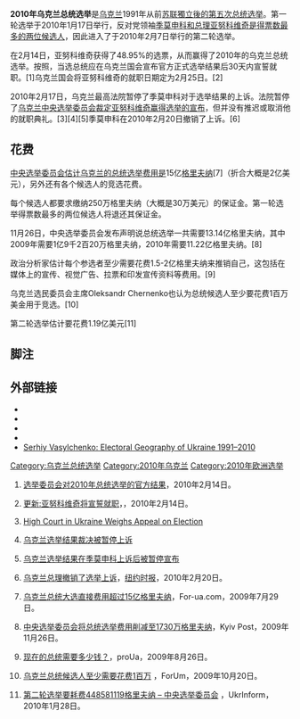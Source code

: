 **2010年乌克兰总统选举**是[乌克兰](../Page/乌克兰.md "wikilink")1991年从前[苏联獨立後的第五次总统选举](../Page/苏联.md "wikilink")。第一轮选举于2010年1月17日举行，反对党领袖[季莫申科和总理](../Page/尤莉娅·弗拉基米罗芙娜·季莫申科.md "wikilink")[亚努科维奇是得票数最多的两位候选人](../Page/维克多·费奥多罗维奇·亚努科维奇.md "wikilink")，因此进入了于2010年2月7日举行的第二轮选举。

在2月14日，亚努科维奇获得了48.95%的选票，从而赢得了2010年的乌克兰总统选举。按照，当选总统应在乌克兰国会宣布官方正式选举结果后30天内宣誓就职。\[1\]乌克兰国会将亚努科维奇的就职日期定为2月25日。\[2\]

2010年2月17日，乌克兰最高法院暂停了季莫申科对于选举结果的上诉。法院暂停了[乌克兰中央选举委员会裁定亚努科维奇赢得选举的宣布](../Page/乌克兰中央选举委员会.md "wikilink")，但并没有推迟或取消他的就职典礼。\[3\]\[4\]\[5\]季莫申科在2010年2月20日撤销了上诉。\[6\]

## 花费

[中央选举委员会估计乌克兰的总统选举费用是](../Page/乌克兰中央选举委员会.md "wikilink")15亿[格里夫纳](../Page/乌克兰格里夫纳.md "wikilink")\[7\]（折合大概是2亿美元），另外还有各个候选人的竞选花费。

每个候选人都要求缴纳250万格里夫纳（大概是30万美元）的保证金。第一轮选举得票数最多的两位候选人将退还其保证金。

11月26日，中央选举委员会发布声明说总统选举一共需要13.14亿格里夫纳，其中2009年需要1亿9千2百20万格里夫纳，2010年需要11.22亿格里夫纳。\[8\]

政治分析家估计每个参选者至少需要花费1.5-2亿格里夫纳来推销自己，这包括在媒体上的宣传、视觉广告、拉票和印发宣传资料等费用。\[9\]

乌克兰选民委员会主席Oleksandr Chernenko也认为总统候选人至少要花费1百万美金用于竞选。\[10\]

第二轮选举估计要花费1.19亿美元\[11\]

## 脚注

## 外部链接

  -
  -
  -
  -
  - [Serhiy Vasylchenko: Electoral Geography of
    Ukraine 1991–2010](http://vasylchenko.in.ua)

[Category:乌克兰总统选举](https://zh.wikipedia.org/wiki/Category:乌克兰总统选举 "wikilink")
[Category:2010年乌克兰](https://zh.wikipedia.org/wiki/Category:2010年乌克兰 "wikilink")
[Category:2010年欧洲选举](https://zh.wikipedia.org/wiki/Category:2010年欧洲选举 "wikilink")

1.  [选举委员会对2010年总统选举的官方结果](http://www.cvk.gov.ua/news/protokol_cvk_07022010.pdf)，2010年2月14日。
2.  [更新:亚努科维奇将宣誓就职](http://www.kyivpost.com/news/nation/detail/59703/)，，2010年2月14日。
3.  [High Court in Ukraine Weighs Appeal on
    Election](http://www.nytimes.com/2010/02/18/world/europe/18ukraine.html)
4.  [乌克兰选举结果裁决被暂停上诉](http://www.google.com/hostednews/ap/article/ALeqM5hYHMIGxCNY8KpokmVs53ufhC8qIQD9DTT0H00)
5.  [乌克兰选举结果在季莫申科上诉后被暂停宣布](http://news.bbc.co.uk/2/hi/europe/8519922.stm)
6.  [乌克兰总理撤销了选举上诉](http://www.nytimes.com/2010/02/21/world/europe/21ukraine.html)，[纽约时报](../Page/纽约时报.md "wikilink")，2010年2月20日。
7.  [乌克兰总统大选直接费用超过15亿格里夫纳](http://en.for-ua.com/news/2009/07/29/102946.html)，For-ua.com，2009年7月29日。

8.  [中央选举委员会将总统选举费用削减至1730万格里夫纳](http://www.kyivpost.com/news/nation/detail/53669/)，Kyiv
    Post，2009年11月26日。
9.  [现在的总统需要多少钱？](http://en.proua.com/pulse%20of%20the%20week/2009/08/26/181226.html)，proUa，2009年8月26日。
10. [乌克兰总统候选人至少需要花费1百万](http://en.for-ua.com/news/2009/10/20/175926.html)
    ，ForUm，2009年10月20日。
11. [第二轮选举要耗费448581119格里夫纳 –
    中央选举委员会](http://www.ukrinform.ua/eng/order/?id=179639)
    ，UkrInform，2010年1月28日。